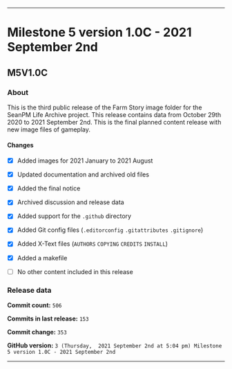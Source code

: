 ***

# Milestone 5 version 1.0C - 2021 September 2nd

## M5V1.0C

### About

This is the third public release of the Farm Story image folder for the SeanPM Life Archive project. This release contains data from October 29th 2020 to 2021 September 2nd. This is the final planned content release with new image files of gameplay.

#### Changes
 
- [x]  Added images for 2021 January to 2021 August

- [x] Updated documentation and archived old files

- [x] Added the final notice

- [x] Archived discussion and release data

- [x] Added support for the `.github` directory

- [x] Added Git config files (`.editorconfig` `.gitattributes` `.gitignore`)

- [x] Added X-Text files (`AUTHORS` `COPYING` `CREDITS` `INSTALL`)

- [x] Added a makefile

- [ ] No other content included in this release

<!-- 
Changes in this release:

> * Deleted 22 `IGNORE.md` files

> * Documentation updates, adding release notes for v1

> * No other changes in this release
!-->

### Release data

**Commit count:** `506`

**Commits in last release:** `153`

**Commit change:** `353`

**GitHub version:** `3 (Thursday,  2021 September 2nd at 5:04 pm) Milestone 5 version 1.0C - 2021 September 2nd`

***
